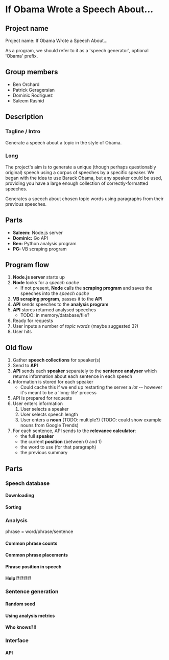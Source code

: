 If Obama Wrote a Speech About...
================================

Project name
------------

Project name: If Obama Wrote a Speech About...

As a program, we should refer to it as a 'speech generator', optional 'Obama'
prefix.


Group members
-------------

  * Ben Orchard
  * Patrick Geragersian
  * Dominic Rodriguez
  * Saleem Rashid


Description
-----------

### Tagline / Intro

Generate a speech about a topic in the style of Obama.


### Long

The project's aim is to generate a unique (though perhaps questionably original)
speech using a corpus of speeches by a specific speaker. We began with the idea
to use Barack Obama, but any speaker could be used, providing you have a large
enough collection of correctly-formatted speeches.

Generates a speech about chosen topic words using paragraphs from their previous
speeches.


Parts
-----

  * **Saleem:** Node.js server
  * **Dominic:** Go API
  * **Ben:** Python analysis program
  * **PG:** VB scraping program


Program flow
------------

  1. **Node.js server** starts up
  2. **Node** looks for a *speech cache*
       * If not present, **Node** calls the **scraping program** and saves the
         speeches into the *speech cache*
  3. **VB scraping program**, passes it to the **API**
  4. **API** sends speeches to the **analysis program**
  5. **API** stores returned analysed speeches
       * TODO: in memory/database/file?
  6. Ready for requests
  7. User inputs a number of *topic words* (maybe suggested 3?)
  8. User hits


Old flow
--------

  1. Gather **speech collections** for speaker(s)
  2. Send to **API**
  3. **API** sends each **speaker** separately to the **sentence analyser**
     which returns information about each sentence in each speech
  4. Information is stored for each speaker
       * Could cache this if we end up restarting the server a *lot* -- however
         it's meant to be a 'long-life' process
  5. API is prepared for requests
  6. User enters information
       1. User selects a speaker
       2. User selects speech length
       3. User enters a **noun** (TODO: multiple?) (TODO: could show example
          nouns from Google Trends)
  7. For each sentence, API sends to the **relevance calculator**:
       * the full **speaker**
       * the current **position** (between 0 and 1)
       * the word to use (for that paragraph)
       * the previous summary


Parts
-----

### Speech database

####


#### Downloading
#### Sorting
### Analysis

phrase = word/phrase/sentence




#### Common phrase counts
#### Common phrase placements
#### Phrase position in speech
#### Help!?!?!?!?
### Sentence generation
#### Random seed
#### Using analysis metrics
#### Who knows?!!
### Interface
#### API
